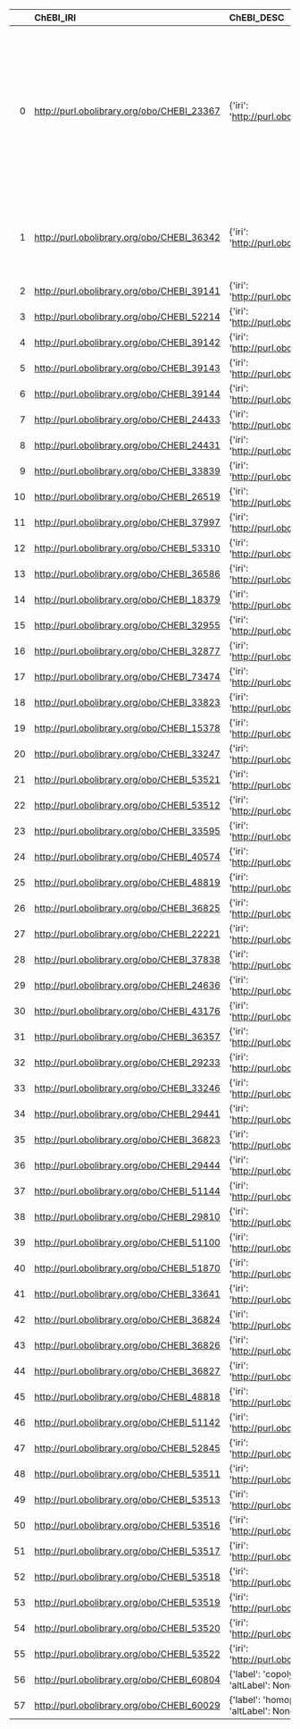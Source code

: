 |    | ChEBI_IRI                                  | ChEBI_DESC                                                                           | MOP_IRI                                    | MOP_DESC                                              | MOP_DEF                                                                                                                                                                                      |
|---:|:-------------------------------------------|:-------------------------------------------------------------------------------------|:-------------------------------------------|:------------------------------------------------------|:---------------------------------------------------------------------------------------------------------------------------------------------------------------------------------------------|
|  0 | http://purl.obolibrary.org/obo/CHEBI_23367 | {'iri': 'http://purl.obolibrary.org/obo/CHEBI_23367'}                                | http://purl.obolibrary.org/obo/CHEBI_23367 | {'iri': 'http://purl.obolibrary.org/obo/CHEBI_23367'} | ['Any constitutionally or isotopically distinct atom, molecule, ion, ion pair, radical, radical ion, complex, conformer etc., identifiable as a separately distinguishable entity. [IUPAC]'] |
|  1 | http://purl.obolibrary.org/obo/CHEBI_36342 | {'iri': 'http://purl.obolibrary.org/obo/CHEBI_36342'}                                | http://purl.obolibrary.org/obo/CHEBI_36342 | {'iri': 'http://purl.obolibrary.org/obo/CHEBI_36342'} | ['A subatomic particle is a material that is below the scale of an atom. [Allotrope]']                                                                                                       |
|  2 | http://purl.obolibrary.org/obo/CHEBI_39141 | {'iri': 'http://purl.obolibrary.org/obo/CHEBI_39141'}                                | http://purl.obolibrary.org/obo/CHEBI_39141 | {'iri': 'http://purl.obolibrary.org/obo/CHEBI_39141'} | []                                                                                                                                                                                           |
|  3 | http://purl.obolibrary.org/obo/CHEBI_52214 | {'iri': 'http://purl.obolibrary.org/obo/CHEBI_52214'}                                | http://purl.obolibrary.org/obo/CHEBI_52214 | {'iri': 'http://purl.obolibrary.org/obo/CHEBI_52214'} | []                                                                                                                                                                                           |
|  4 | http://purl.obolibrary.org/obo/CHEBI_39142 | {'iri': 'http://purl.obolibrary.org/obo/CHEBI_39142'}                                | http://purl.obolibrary.org/obo/CHEBI_39142 | {'iri': 'http://purl.obolibrary.org/obo/CHEBI_39142'} | []                                                                                                                                                                                           |
|  5 | http://purl.obolibrary.org/obo/CHEBI_39143 | {'iri': 'http://purl.obolibrary.org/obo/CHEBI_39143'}                                | http://purl.obolibrary.org/obo/CHEBI_39143 | {'iri': 'http://purl.obolibrary.org/obo/CHEBI_39143'} | []                                                                                                                                                                                           |
|  6 | http://purl.obolibrary.org/obo/CHEBI_39144 | {'iri': 'http://purl.obolibrary.org/obo/CHEBI_39144'}                                | http://purl.obolibrary.org/obo/CHEBI_39144 | {'iri': 'http://purl.obolibrary.org/obo/CHEBI_39144'} | []                                                                                                                                                                                           |
|  7 | http://purl.obolibrary.org/obo/CHEBI_24433 | {'iri': 'http://purl.obolibrary.org/obo/CHEBI_24433'}                                | http://purl.obolibrary.org/obo/CHEBI_24433 | {'iri': 'http://purl.obolibrary.org/obo/CHEBI_24433'} | []                                                                                                                                                                                           |
|  8 | http://purl.obolibrary.org/obo/CHEBI_24431 | {'iri': 'http://purl.obolibrary.org/obo/CHEBI_24431'}                                | http://purl.obolibrary.org/obo/CHEBI_24431 | {'iri': 'http://purl.obolibrary.org/obo/CHEBI_24431'} | []                                                                                                                                                                                           |
|  9 | http://purl.obolibrary.org/obo/CHEBI_33839 | {'iri': 'http://purl.obolibrary.org/obo/CHEBI_33839'}                                | http://purl.obolibrary.org/obo/CHEBI_33839 | {'iri': 'http://purl.obolibrary.org/obo/CHEBI_33839'} | []                                                                                                                                                                                           |
| 10 | http://purl.obolibrary.org/obo/CHEBI_26519 | {'iri': 'http://purl.obolibrary.org/obo/CHEBI_26519'}                                | http://purl.obolibrary.org/obo/CHEBI_26519 | {'iri': 'http://purl.obolibrary.org/obo/CHEBI_26519'} | []                                                                                                                                                                                           |
| 11 | http://purl.obolibrary.org/obo/CHEBI_37997 | {'iri': 'http://purl.obolibrary.org/obo/CHEBI_37997'}                                | http://purl.obolibrary.org/obo/CHEBI_37997 | {'iri': 'http://purl.obolibrary.org/obo/CHEBI_37997'} | []                                                                                                                                                                                           |
| 12 | http://purl.obolibrary.org/obo/CHEBI_53310 | {'iri': 'http://purl.obolibrary.org/obo/CHEBI_53310'}                                | http://purl.obolibrary.org/obo/CHEBI_53310 | {'iri': 'http://purl.obolibrary.org/obo/CHEBI_53310'} | []                                                                                                                                                                                           |
| 13 | http://purl.obolibrary.org/obo/CHEBI_36586 | {'iri': 'http://purl.obolibrary.org/obo/CHEBI_36586'}                                | http://purl.obolibrary.org/obo/CHEBI_36586 | {'iri': 'http://purl.obolibrary.org/obo/CHEBI_36586'} | []                                                                                                                                                                                           |
| 14 | http://purl.obolibrary.org/obo/CHEBI_18379 | {'iri': 'http://purl.obolibrary.org/obo/CHEBI_18379'}                                | http://purl.obolibrary.org/obo/CHEBI_18379 | {'iri': 'http://purl.obolibrary.org/obo/CHEBI_18379'} | []                                                                                                                                                                                           |
| 15 | http://purl.obolibrary.org/obo/CHEBI_32955 | {'iri': 'http://purl.obolibrary.org/obo/CHEBI_32955'}                                | http://purl.obolibrary.org/obo/CHEBI_32955 | {'iri': 'http://purl.obolibrary.org/obo/CHEBI_32955'} | []                                                                                                                                                                                           |
| 16 | http://purl.obolibrary.org/obo/CHEBI_32877 | {'iri': 'http://purl.obolibrary.org/obo/CHEBI_32877'}                                | http://purl.obolibrary.org/obo/CHEBI_32877 | {'iri': 'http://purl.obolibrary.org/obo/CHEBI_32877'} | []                                                                                                                                                                                           |
| 17 | http://purl.obolibrary.org/obo/CHEBI_73474 | {'iri': 'http://purl.obolibrary.org/obo/CHEBI_73474'}                                | http://purl.obolibrary.org/obo/CHEBI_73474 | {'iri': 'http://purl.obolibrary.org/obo/CHEBI_73474'} | []                                                                                                                                                                                           |
| 18 | http://purl.obolibrary.org/obo/CHEBI_33823 | {'iri': 'http://purl.obolibrary.org/obo/CHEBI_33823'}                                | http://purl.obolibrary.org/obo/CHEBI_33823 | {'iri': 'http://purl.obolibrary.org/obo/CHEBI_33823'} | []                                                                                                                                                                                           |
| 19 | http://purl.obolibrary.org/obo/CHEBI_15378 | {'iri': 'http://purl.obolibrary.org/obo/CHEBI_15378'}                                | http://purl.obolibrary.org/obo/CHEBI_15378 | {'iri': 'http://purl.obolibrary.org/obo/CHEBI_15378'} | []                                                                                                                                                                                           |
| 20 | http://purl.obolibrary.org/obo/CHEBI_33247 | {'iri': 'http://purl.obolibrary.org/obo/CHEBI_33247'}                                | http://purl.obolibrary.org/obo/CHEBI_33247 | {'iri': 'http://purl.obolibrary.org/obo/CHEBI_33247'} | []                                                                                                                                                                                           |
| 21 | http://purl.obolibrary.org/obo/CHEBI_53521 | {'iri': 'http://purl.obolibrary.org/obo/CHEBI_53521'}                                | http://purl.obolibrary.org/obo/CHEBI_53521 | {'iri': 'http://purl.obolibrary.org/obo/CHEBI_53521'} | []                                                                                                                                                                                           |
| 22 | http://purl.obolibrary.org/obo/CHEBI_53512 | {'iri': 'http://purl.obolibrary.org/obo/CHEBI_53512'}                                | http://purl.obolibrary.org/obo/CHEBI_53512 | {'iri': 'http://purl.obolibrary.org/obo/CHEBI_53512'} | []                                                                                                                                                                                           |
| 23 | http://purl.obolibrary.org/obo/CHEBI_33595 | {'iri': 'http://purl.obolibrary.org/obo/CHEBI_33595'}                                | http://purl.obolibrary.org/obo/CHEBI_33595 | {'iri': 'http://purl.obolibrary.org/obo/CHEBI_33595'} | []                                                                                                                                                                                           |
| 24 | http://purl.obolibrary.org/obo/CHEBI_40574 | {'iri': 'http://purl.obolibrary.org/obo/CHEBI_40574'}                                | http://purl.obolibrary.org/obo/CHEBI_40574 | {'iri': 'http://purl.obolibrary.org/obo/CHEBI_40574'} | []                                                                                                                                                                                           |
| 25 | http://purl.obolibrary.org/obo/CHEBI_48819 | {'iri': 'http://purl.obolibrary.org/obo/CHEBI_48819'}                                | http://purl.obolibrary.org/obo/CHEBI_48819 | {'iri': 'http://purl.obolibrary.org/obo/CHEBI_48819'} | []                                                                                                                                                                                           |
| 26 | http://purl.obolibrary.org/obo/CHEBI_36825 | {'iri': 'http://purl.obolibrary.org/obo/CHEBI_36825'}                                | http://purl.obolibrary.org/obo/CHEBI_36825 | {'iri': 'http://purl.obolibrary.org/obo/CHEBI_36825'} | []                                                                                                                                                                                           |
| 27 | http://purl.obolibrary.org/obo/CHEBI_22221 | {'iri': 'http://purl.obolibrary.org/obo/CHEBI_22221'}                                | http://purl.obolibrary.org/obo/CHEBI_22221 | {'iri': 'http://purl.obolibrary.org/obo/CHEBI_22221'} | []                                                                                                                                                                                           |
| 28 | http://purl.obolibrary.org/obo/CHEBI_37838 | {'iri': 'http://purl.obolibrary.org/obo/CHEBI_37838'}                                | http://purl.obolibrary.org/obo/CHEBI_37838 | {'iri': 'http://purl.obolibrary.org/obo/CHEBI_37838'} | []                                                                                                                                                                                           |
| 29 | http://purl.obolibrary.org/obo/CHEBI_24636 | {'iri': 'http://purl.obolibrary.org/obo/CHEBI_24636'}                                | http://purl.obolibrary.org/obo/CHEBI_24636 | {'iri': 'http://purl.obolibrary.org/obo/CHEBI_24636'} | []                                                                                                                                                                                           |
| 30 | http://purl.obolibrary.org/obo/CHEBI_43176 | {'iri': 'http://purl.obolibrary.org/obo/CHEBI_43176'}                                | http://purl.obolibrary.org/obo/CHEBI_43176 | {'iri': 'http://purl.obolibrary.org/obo/CHEBI_43176'} | []                                                                                                                                                                                           |
| 31 | http://purl.obolibrary.org/obo/CHEBI_36357 | {'iri': 'http://purl.obolibrary.org/obo/CHEBI_36357'}                                | http://purl.obolibrary.org/obo/CHEBI_36357 | {'iri': 'http://purl.obolibrary.org/obo/CHEBI_36357'} | []                                                                                                                                                                                           |
| 32 | http://purl.obolibrary.org/obo/CHEBI_29233 | {'iri': 'http://purl.obolibrary.org/obo/CHEBI_29233'}                                | http://purl.obolibrary.org/obo/CHEBI_29233 | {'iri': 'http://purl.obolibrary.org/obo/CHEBI_29233'} | []                                                                                                                                                                                           |
| 33 | http://purl.obolibrary.org/obo/CHEBI_33246 | {'iri': 'http://purl.obolibrary.org/obo/CHEBI_33246'}                                | http://purl.obolibrary.org/obo/CHEBI_33246 | {'iri': 'http://purl.obolibrary.org/obo/CHEBI_33246'} | []                                                                                                                                                                                           |
| 34 | http://purl.obolibrary.org/obo/CHEBI_29441 | {'iri': 'http://purl.obolibrary.org/obo/CHEBI_29441'}                                | http://purl.obolibrary.org/obo/CHEBI_29441 | {'iri': 'http://purl.obolibrary.org/obo/CHEBI_29441'} | []                                                                                                                                                                                           |
| 35 | http://purl.obolibrary.org/obo/CHEBI_36823 | {'iri': 'http://purl.obolibrary.org/obo/CHEBI_36823'}                                | http://purl.obolibrary.org/obo/CHEBI_36823 | {'iri': 'http://purl.obolibrary.org/obo/CHEBI_36823'} | []                                                                                                                                                                                           |
| 36 | http://purl.obolibrary.org/obo/CHEBI_29444 | {'iri': 'http://purl.obolibrary.org/obo/CHEBI_29444'}                                | http://purl.obolibrary.org/obo/CHEBI_29444 | {'iri': 'http://purl.obolibrary.org/obo/CHEBI_29444'} | []                                                                                                                                                                                           |
| 37 | http://purl.obolibrary.org/obo/CHEBI_51144 | {'iri': 'http://purl.obolibrary.org/obo/CHEBI_51144'}                                | http://purl.obolibrary.org/obo/CHEBI_51144 | {'iri': 'http://purl.obolibrary.org/obo/CHEBI_51144'} | []                                                                                                                                                                                           |
| 38 | http://purl.obolibrary.org/obo/CHEBI_29810 | {'iri': 'http://purl.obolibrary.org/obo/CHEBI_29810'}                                | http://purl.obolibrary.org/obo/CHEBI_29810 | {'iri': 'http://purl.obolibrary.org/obo/CHEBI_29810'} | []                                                                                                                                                                                           |
| 39 | http://purl.obolibrary.org/obo/CHEBI_51100 | {'iri': 'http://purl.obolibrary.org/obo/CHEBI_51100'}                                | http://purl.obolibrary.org/obo/CHEBI_51100 | {'iri': 'http://purl.obolibrary.org/obo/CHEBI_51100'} | []                                                                                                                                                                                           |
| 40 | http://purl.obolibrary.org/obo/CHEBI_51870 | {'iri': 'http://purl.obolibrary.org/obo/CHEBI_51870'}                                | http://purl.obolibrary.org/obo/CHEBI_51870 | {'iri': 'http://purl.obolibrary.org/obo/CHEBI_51870'} | []                                                                                                                                                                                           |
| 41 | http://purl.obolibrary.org/obo/CHEBI_33641 | {'iri': 'http://purl.obolibrary.org/obo/CHEBI_33641'}                                | http://purl.obolibrary.org/obo/CHEBI_33641 | {'iri': 'http://purl.obolibrary.org/obo/CHEBI_33641'} | []                                                                                                                                                                                           |
| 42 | http://purl.obolibrary.org/obo/CHEBI_36824 | {'iri': 'http://purl.obolibrary.org/obo/CHEBI_36824'}                                | http://purl.obolibrary.org/obo/CHEBI_36824 | {'iri': 'http://purl.obolibrary.org/obo/CHEBI_36824'} | []                                                                                                                                                                                           |
| 43 | http://purl.obolibrary.org/obo/CHEBI_36826 | {'iri': 'http://purl.obolibrary.org/obo/CHEBI_36826'}                                | http://purl.obolibrary.org/obo/CHEBI_36826 | {'iri': 'http://purl.obolibrary.org/obo/CHEBI_36826'} | []                                                                                                                                                                                           |
| 44 | http://purl.obolibrary.org/obo/CHEBI_36827 | {'iri': 'http://purl.obolibrary.org/obo/CHEBI_36827'}                                | http://purl.obolibrary.org/obo/CHEBI_36827 | {'iri': 'http://purl.obolibrary.org/obo/CHEBI_36827'} | []                                                                                                                                                                                           |
| 45 | http://purl.obolibrary.org/obo/CHEBI_48818 | {'iri': 'http://purl.obolibrary.org/obo/CHEBI_48818'}                                | http://purl.obolibrary.org/obo/CHEBI_48818 | {'iri': 'http://purl.obolibrary.org/obo/CHEBI_48818'} | []                                                                                                                                                                                           |
| 46 | http://purl.obolibrary.org/obo/CHEBI_51142 | {'iri': 'http://purl.obolibrary.org/obo/CHEBI_51142'}                                | http://purl.obolibrary.org/obo/CHEBI_51142 | {'iri': 'http://purl.obolibrary.org/obo/CHEBI_51142'} | []                                                                                                                                                                                           |
| 47 | http://purl.obolibrary.org/obo/CHEBI_52845 | {'iri': 'http://purl.obolibrary.org/obo/CHEBI_52845'}                                | http://purl.obolibrary.org/obo/CHEBI_52845 | {'iri': 'http://purl.obolibrary.org/obo/CHEBI_52845'} | []                                                                                                                                                                                           |
| 48 | http://purl.obolibrary.org/obo/CHEBI_53511 | {'iri': 'http://purl.obolibrary.org/obo/CHEBI_53511'}                                | http://purl.obolibrary.org/obo/CHEBI_53511 | {'iri': 'http://purl.obolibrary.org/obo/CHEBI_53511'} | []                                                                                                                                                                                           |
| 49 | http://purl.obolibrary.org/obo/CHEBI_53513 | {'iri': 'http://purl.obolibrary.org/obo/CHEBI_53513'}                                | http://purl.obolibrary.org/obo/CHEBI_53513 | {'iri': 'http://purl.obolibrary.org/obo/CHEBI_53513'} | []                                                                                                                                                                                           |
| 50 | http://purl.obolibrary.org/obo/CHEBI_53516 | {'iri': 'http://purl.obolibrary.org/obo/CHEBI_53516'}                                | http://purl.obolibrary.org/obo/CHEBI_53516 | {'iri': 'http://purl.obolibrary.org/obo/CHEBI_53516'} | []                                                                                                                                                                                           |
| 51 | http://purl.obolibrary.org/obo/CHEBI_53517 | {'iri': 'http://purl.obolibrary.org/obo/CHEBI_53517'}                                | http://purl.obolibrary.org/obo/CHEBI_53517 | {'iri': 'http://purl.obolibrary.org/obo/CHEBI_53517'} | []                                                                                                                                                                                           |
| 52 | http://purl.obolibrary.org/obo/CHEBI_53518 | {'iri': 'http://purl.obolibrary.org/obo/CHEBI_53518'}                                | http://purl.obolibrary.org/obo/CHEBI_53518 | {'iri': 'http://purl.obolibrary.org/obo/CHEBI_53518'} | []                                                                                                                                                                                           |
| 53 | http://purl.obolibrary.org/obo/CHEBI_53519 | {'iri': 'http://purl.obolibrary.org/obo/CHEBI_53519'}                                | http://purl.obolibrary.org/obo/CHEBI_53519 | {'iri': 'http://purl.obolibrary.org/obo/CHEBI_53519'} | []                                                                                                                                                                                           |
| 54 | http://purl.obolibrary.org/obo/CHEBI_53520 | {'iri': 'http://purl.obolibrary.org/obo/CHEBI_53520'}                                | http://purl.obolibrary.org/obo/CHEBI_53520 | {'iri': 'http://purl.obolibrary.org/obo/CHEBI_53520'} | []                                                                                                                                                                                           |
| 55 | http://purl.obolibrary.org/obo/CHEBI_53522 | {'iri': 'http://purl.obolibrary.org/obo/CHEBI_53522'}                                | http://purl.obolibrary.org/obo/CHEBI_53522 | {'iri': 'http://purl.obolibrary.org/obo/CHEBI_53522'} | []                                                                                                                                                                                           |
| 56 | http://purl.obolibrary.org/obo/CHEBI_60804 | {'label': 'copolymer', 'prefLabel': None, 'altLabel': None, 'name': 'CHEBI_60804'}   | http://purl.obolibrary.org/obo/CHEBI_53310 | {'label': 'copolymer'}                                | []                                                                                                                                                                                           |
| 57 | http://purl.obolibrary.org/obo/CHEBI_60029 | {'label': 'homopolymer', 'prefLabel': None, 'altLabel': None, 'name': 'CHEBI_60029'} | http://purl.obolibrary.org/obo/CHEBI_37997 | {'label': 'homopolymer'}                              | []                                                                                                                                                                                           |